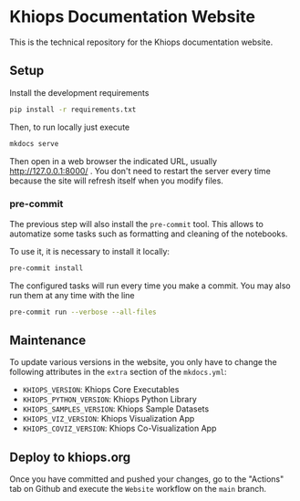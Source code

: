 # Khiops Documentation Website
This is the technical repository for the Khiops documentation website.

## Setup
Install the development requirements

```bash
pip install -r requirements.txt
```

Then, to run locally just execute

```bash
mkdocs serve
```

Then open in a web browser the indicated URL, usually http://127.0.0.1:8000/ . You don't need to
restart the server every time because the site will refresh itself when you modify files.

### pre-commit
The previous step will also install the `pre-commit` tool. This allows to automatize some tasks such
as formatting and cleaning of the notebooks.

To use it, it is necessary to install it locally:
```bash
pre-commit install
```

The configured tasks will run every time you make a commit. You may also run them at any time with
the line
```bash
pre-commit run --verbose --all-files
```


## Maintenance
To update various versions in the website, you only have to change the following attributes in the
`extra` section of the `mkdocs.yml`:
- `KHIOPS_VERSION`: Khiops Core Executables
- `KHIOPS_PYTHON_VERSION`: Khiops Python Library
- `KHIOPS_SAMPLES_VERSION`: Khiops Sample Datasets
- `KHIOPS_VIZ_VERSION`: Khiops Visualization App
- `KHIOPS_COVIZ_VERSION`: Khiops Co-Visualization App


## Deploy to khiops.org
Once you have committed and pushed your changes, go to the "Actions" tab on Github and execute the
`Website` workflow on the `main` branch.

